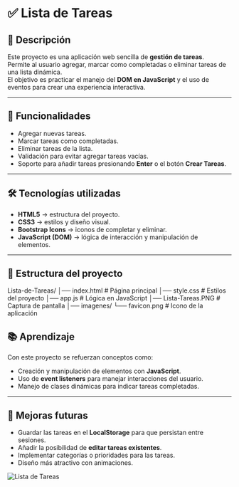 # ✅ Lista de Tareas

## 📌 Descripción
Este proyecto es una aplicación web sencilla de **gestión de tareas**.  
Permite al usuario agregar, marcar como completadas o eliminar tareas de una lista dinámica.  
El objetivo es practicar el manejo del **DOM en JavaScript** y el uso de eventos para crear una experiencia interactiva.

---

## 🚀 Funcionalidades
- Agregar nuevas tareas.  
- Marcar tareas como completadas.  
- Eliminar tareas de la lista.  
- Validación para evitar agregar tareas vacías.  
- Soporte para añadir tareas presionando **Enter** o el botón **Crear Tareas**.  

---

## 🛠️ Tecnologías utilizadas
- **HTML5** → estructura del proyecto.  
- **CSS3** → estilos y diseño visual.  
- **Bootstrap Icons** → iconos de completar y eliminar.  
- **JavaScript (DOM)** → lógica de interacción y manipulación de elementos.  

---

## 📂 Estructura del proyecto
Lista-de-Tareas/
│── index.html # Página principal
│── style.css # Estilos del proyecto
│── app.js # Lógica en JavaScript
│── Lista-Tareas.PNG # Captura de pantalla
│── imagenes/
└── favicon.png # Icono de la aplicación

## 📚 Aprendizaje
Con este proyecto se refuerzan conceptos como:
- Creación y manipulación de elementos con **JavaScript**.  
- Uso de **event listeners** para manejar interacciones del usuario.  
- Manejo de clases dinámicas para indicar tareas completadas.  

---

## 🔮 Mejoras futuras
- Guardar las tareas en el **LocalStorage** para que persistan entre sesiones.  
- Añadir la posibilidad de **editar tareas existentes**.  
- Implementar categorías o prioridades para las tareas.  
- Diseño más atractivo con animaciones.  

![Lista de Tareas](https://github.com/Elion-hub/Proyectos-Javascript/blob/main/Lista%20de%20Tareas/Lista-Tareas.PNG?raw=true)